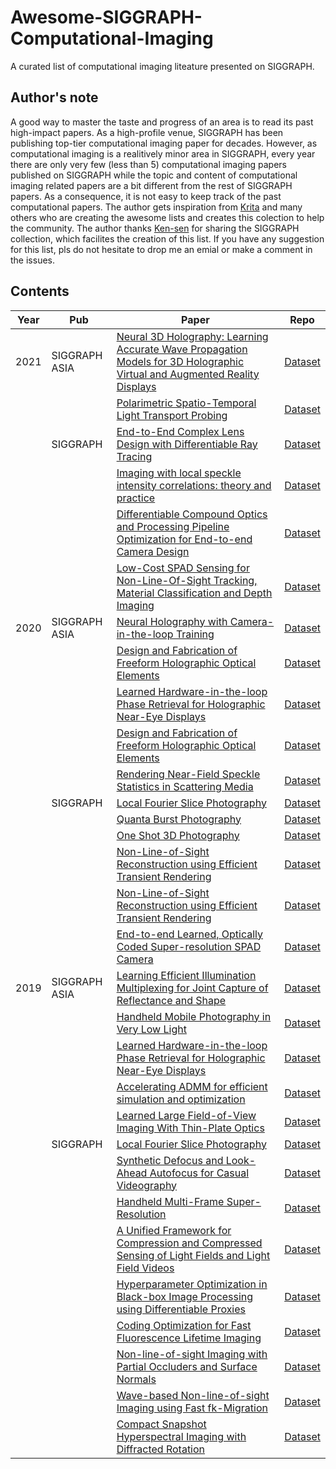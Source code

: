 # Awesome-SIGGRAPH-Computational-Imaging
A curated list of computational imaging liteature presented on SIGGRAPH.

## Author's note
A good way to master the taste and progress of an area is to read its past high-impact papers. 
As a high-profile venue, SIGGRAPH has been publishing top-tier computational imaging paper for decades. However, as computational imaging is a realitively minor area in SIGGRAPH, every year there are only very few (less than 5) computational imaging papers published on SIGGRAPH while the topic and content of computational imaging related papers are a bit different from the rest of SIGGRAPH papers. As a consequence, it is not easy to keep track of the past computational papers. The author gets inspiration from [Krita](https://github.com/tkuri) and many others who are creating the awesome lists and creates this colection to help the community. The author thanks [Ken-sen](https://kesen.realtimerendering.com/) for sharing the SIGGRAPH collection, which facilites the creation of this list. If you have any suggestion for this list, pls do not hesitate to drop me an emial or make a comment in the issues. 

<!-- 
## Table of contents

- [Illumination Estimation (DL)](#illumination-estimation-dl)
- [Intrinsic Decomposition (non-DL)](#intrinsic-decomposition-non-dl)
- [Intrinsic Decomposition (DL)](#intrinsic-decomposition-dl)
- [Dataset](#dataset)
 -->

## Contents
<!-- ## Illumination Estimation (DL) -->
|Year|Pub|Paper|Repo|
|---|---|---|---|
|2021|SIGGRAPH ASIA|[Neural 3D Holography: Learning Accurate Wave Propagation Models for 3D Holographic Virtual and Augmented Reality Displays]()|[Dataset]()|
|&nbsp;|&nbsp;|[Polarimetric Spatio-Temporal Light Transport Probing]()|[Dataset]()|
|&nbsp;|SIGGRAPH|[End-to-End Complex Lens Design with Differentiable Ray Tracing]()|[Dataset]()|
|&nbsp;|&nbsp;|[Imaging with local speckle intensity correlations: theory and practice]()|[Dataset]()|
|&nbsp;|&nbsp;|[Differentiable Compound Optics and Processing Pipeline Optimization for End-to-end Camera Design]()|[Dataset]()|
|&nbsp;|&nbsp;|[Low-Cost SPAD Sensing for Non-Line-Of-Sight Tracking, Material Classification and Depth Imaging]()|[Dataset]()|
|2020|SIGGRAPH ASIA|[Neural Holography with Camera-in-the-loop Training]()|[Dataset]()|
|&nbsp;|&nbsp;|[Design and Fabrication of Freeform Holographic Optical Elements]()|[Dataset]()|
|&nbsp;|&nbsp;|[Learned Hardware-in-the-loop Phase Retrieval for Holographic Near-Eye Displays]()|[Dataset]()|
|&nbsp;|&nbsp;|[Design and Fabrication of Freeform Holographic Optical Elements]()|[Dataset]()|
|&nbsp;|&nbsp;|[Rendering Near-Field Speckle Statistics in Scattering Media]()|[Dataset]()|
|&nbsp;|SIGGRAPH|[Local Fourier Slice Photography]()|[Dataset]()|
|&nbsp;|&nbsp;|[Quanta Burst Photography]()|[Dataset]()|
|&nbsp;|&nbsp;|[One Shot 3D Photography]()|[Dataset]()|
|&nbsp;|&nbsp;|[Non-Line-of-Sight Reconstruction using Efficient Transient Rendering]()|[Dataset]()|
|&nbsp;|&nbsp;|[Non-Line-of-Sight Reconstruction using Efficient Transient Rendering]()|[Dataset]()|
|&nbsp;|&nbsp;|[End-to-end Learned, Optically Coded Super-resolution SPAD Camera]()|[Dataset]()|
|2019|SIGGRAPH ASIA|[Learning Efficient Illumination Multiplexing for Joint Capture of Reflectance and Shape]()|[Dataset]()|
|&nbsp;|&nbsp;|[Handheld Mobile Photography in Very Low Light]()|[Dataset]()|
|&nbsp;|&nbsp;|[Learned Hardware-in-the-loop Phase Retrieval for Holographic Near-Eye Displays]()|[Dataset]()|
|&nbsp;|&nbsp;|[Accelerating ADMM for efficient simulation and optimization]()|[Dataset]()|
|&nbsp;|&nbsp;|[Learned Large Field-of-View Imaging With Thin-Plate Optics]()|[Dataset]()|
|&nbsp;|SIGGRAPH|[Local Fourier Slice Photography]()|[Dataset]()|
|&nbsp;|&nbsp;|[Synthetic Defocus and Look-Ahead Autofocus for Casual Videography]()|[Dataset]()|
|&nbsp;|&nbsp;|[Handheld Multi-Frame Super-Resolution]()|[Dataset]()|
|&nbsp;|&nbsp;|[A Unified Framework for Compression and Compressed Sensing of Light Fields and Light Field Videos]()|[Dataset]()|
|&nbsp;|&nbsp;|[Hyperparameter Optimization in Black-box Image Processing using Differentiable Proxies]()|[Dataset]()|
|&nbsp;|&nbsp;|[Coding Optimization for Fast Fluorescence Lifetime Imaging]()|[Dataset]()|
|&nbsp;|&nbsp;|[Non-line-of-sight Imaging with Partial Occluders and Surface Normals]()|[Dataset]()|
|&nbsp;|&nbsp;|[Wave-based Non-line-of-sight Imaging using Fast fk-Migration]()|[Dataset]()|
|&nbsp;|&nbsp;|[Compact Snapshot Hyperspectral Imaging with Diffracted Rotation]()|[Dataset]()|


<!-- 

|2017|SIGGRAPH ASIA|[Learning to Predict Indoor Illumination from a Single Image](https://arxiv.org/abs/1704.00090)|[Dataset](http://indoor.hdrdb.com/)|
|2018|3DV|[Learning to Estimate Indoor Lighting from 3D Objects](https://arxiv.org/abs/1806.03994)|[Code & Dataset] -->



